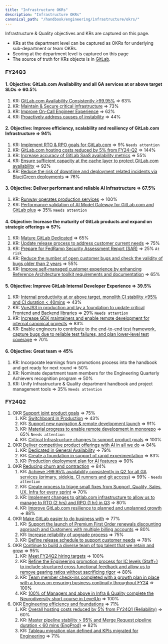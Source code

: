 ```yaml
---
title: "Infrastructure OKRs"
description: "Infrastructure OKRs"
canonical_path: "/handbook/engineering/infrastructure/okrs/"
---
```


Infrastructure & Quality objectives and KRs are captured on this page.

- KRs at the department level can be captured as OKRs for underlying sub-department or team OKRs.
- Scoring at the department level is captured on this page
- The source of truth for KRs objects is in [GitLab](https://gitlab.com/gitlab-com/gitlab-OKRs/-/issues/?sort=due_date&state=opened&label_name%5B%5D=Department%3A%3AInfrastructure%20%26%20Quality&label_name%5B%5D=OKR&label_name%5B%5D=division%3A%3AEngineering&first_page_size=20).

### FY24Q3

#### 1. **Objective:** GitLab.com Availability and all GA services at or above target SLOs => 60.5%

1. KR: [GitLab.com Availability Consistently >99.95%](https://gitlab.com/gitlab-com/gitlab-OKRs/-/work_items/3408) => 63%
1. KR: [Maintain & Secure critical infrastructure](https://gitlab.com/gitlab-com/gitlab-OKRs/-/work_items/3413) => 73%
1. KR: [Improve On-Call Engineer Experience](https://gitlab.com/gitlab-com/gitlab-OKRs/-/work_items/3414) => 62%
1. KR: [Proactively address causes of instability](https://gitlab.com/gitlab-com/gitlab-OKRs/-/work_items/3415) => 44%

#### 2. **Objective:** Improve efficiency, scalability and resiliency of GitLab.com Infrastructure => 94%

1. KR: [Implement RTO & RPO goals for GitLab.com](https://gitlab.com/gitlab-com/gitlab-OKRs/-/work_items/3701) => 9% `Needs attention`
1. KR: [GitLab.com hosting costs reduced by 5% from FY24-Q2](https://gitlab.com/gitlab-com/gitlab-OKRs/-/work_items/3400) => 144%
1. KR: [Increase accuracy of GitLab SaaS availability metrics](https://gitlab.com/gitlab-com/gitlab-OKRs/-/work_items/3491) => 55%
1. KR: [Ensure sufficient capacity at the cache layer to protect GitLab.com availability](https://gitlab.com/gitlab-com/gitlab-OKRs/-/work_items/3492) => 92%
1. KR: [Reduce the risk of downtime and deployment related incidents via Blue/Green deployments](https://gitlab.com/gitlab-com/gitlab-OKRs/-/work_items/3546) => 76%

#### 3. **Objective:** Deliver performant and reliable AI Infrastructure => 67.5%

1. KR: [Runway operates production services](https://gitlab.com/gitlab-com/gitlab-OKRs/-/work_items/3494) => 100%
1. KR: [Performance validation of AI Model Gateway for GitLab.com and GitLab plus](https://gitlab.com/gitlab-com/gitlab-OKRs/-/work_items/4119) => 35% `Needs attention`

#### 4. **Objective:** Increase the maturity of GitLab products and expand on strategic offerings => 57%

1. KR: [Mature GitLab Dedicated](https://gitlab.com/gitlab-com/gitlab-OKRs/-/work_items/3495) => 65%
1. KR: [Update release process to address customer current needs](https://gitlab.com/gitlab-com/gitlab-OKRs/-/work_items/3497) => 75%
1. KR: [Prepare for FedRamp Security Assessment Report (SAR)](https://gitlab.com/gitlab-com/gitlab-OKRs/-/work_items/3498) => 25% `At risk`
1. KR: [Reduce the number of open customer bugs and check the validity of bugs older than 2 years](https://gitlab.com/gitlab-com/gitlab-OKRs/-/work_items/4061) => 55%
1. KR: [Improve self-managed customer experience by enhancing Reference Architecture toolkit requirements and documentation](https://gitlab.com/gitlab-com/gitlab-OKRs/-/work_items/3948) => 65%

#### 5. **Objective:** Improve GitLab Internal Developer Experience => 39.5%

1. KR: [Internal productivity at or above target, monolith CI stability >95% and CI duration < 40mins](https://gitlab.com/gitlab-com/gitlab-OKRs/-/work_items/3911) => 43%
1. KR: [VueJS3 in production and lay a foundation to update critical Frontend and Backend libraries](https://gitlab.com/gitlab-com/gitlab-OKRs/-/work_items/3912) => 29% `Needs attention`
1. KR: [Increase GDK maintainers and enable remote development for internal canonical projects](https://gitlab.com/gitlab-com/gitlab-OKRs/-/work_items/3913) => 83%
1. KR: [Enable engineers to contribute to the end-to-end test framework, capture bugs due to reliable test failures, and plan lower-level test coverage](https://gitlab.com/gitlab-com/gitlab-OKRs/-/work_items/4116) => 70%

#### 6. **Objective:** Great team => 45%

1. KR: Incorporate learnings from promotions process into the handbook and get ready for next round => 50%
1. KR: Nominate department team members for the Engineering Quarterly Achievers recognition program => 50%
1. KR: Unify Infrastructure & Quality department handbook and project management tools => 35% `Needs attention`

### FY24Q2

1. OKR [Support joint product goals](https://gitlab.com/gitlab-com/gitlab-OKRs/-/work_items/1798?iid_path=true) => 75%
   1. KR: [Switchboard in Production](https://gitlab.com/gitlab-com/gitlab-OKRs/-/work_items/2427) => 43%
   1. KR: [Support new navigation & remote development launch](https://gitlab.com/gitlab-com/gitlab-OKRs/-/work_items/2293) => 91%
   1. KR: [Material progress to enable remote development in monorepo](https://gitlab.com/gitlab-com/gitlab-OKRs/-/work_items/2428) => 65% `Needs attention`
   1. KR: [Critical Infrastructure changes to support product goals](https://gitlab.com/gitlab-com/gitlab-OKRs/-/work_items/2462) => 100%
1. OKR [Deliver competitive product offerings with AI in all we do](https://gitlab.com/gitlab-com/gitlab-OKRs/-/work_items/1799) => 84%
   1. KR: [Dedicated in General Availability](https://gitlab.com/gitlab-com/gitlab-OKRs/-/work_items/2426) => 79%
   1. KR: [Create a foundation in support of rapid experimentation](https://gitlab.com/gitlab-com/gitlab-OKRs/-/work_items/2425) => 83%
   1. KR: [Production deployment plan for AI features](https://gitlab.com/gitlab-com/gitlab-OKRs/-/work_items/2186) => 90%
1. OKR [Reducing churn and contraction](https://gitlab.com/gitlab-com/gitlab-OKRs/-/work_items/1800?iid_path=true) => 84%
   1. KR: [Achieve >99.95% availability consistently in Q2 for all GA services (primary, sidekiq, CI runners and git access)](https://gitlab.com/gitlab-com/gitlab-OKRs/-/work_items/2458) => 99% - `Needs attention`
   1. KR: [Create process to triage small fixes from Support, Quality, Sales, UX, Infra for every sprint](https://gitlab.com/gitlab-com/gitlab-OKRs/-/work_items/2460) => 70%
   1. KR: [Implement changes to gitlab.com infrastructure to allow us to manage to RTO (2 hrs) and RPO (1 hr) in Q3](https://gitlab.com/gitlab-com/gitlab-OKRs/-/work_items/2459) => 80%
   1. KR: [Improve GitLab.com resilience to planned and unplanned growth](https://gitlab.com/gitlab-com/gitlab-OKRs/-/work_items/2461) => 88%
1. OKR [Make GitLab easier to do business with](https://gitlab.com/gitlab-com/gitlab-OKRs/-/work_items/1801?iid_path=true) => 77%
   1. KR: [Support the launch of Premium First Order renewals discounting approach and Customers with multiple billing accounts](https://gitlab.com/gitlab-com/gitlab-OKRs/-/work_items/2463) => 80%
   1. KR: [Increase reliability of upgrade process](https://gitlab.com/gitlab-com/gitlab-OKRs/-/work_items/2464) => 75%
   1. KR: [Define release schedule to support customer needs](https://gitlab.com/gitlab-com/gitlab-OKRs/-/work_items/2465) => 78%
1. OKR [Continue to build a diverse team of top talent that we retain and grow](https://gitlab.com/gitlab-com/gitlab-OKRs/-/work_items/1802?iid_path=true) => 95%
   1. KR: [Meet FY24Q2 hiring targets](https://gitlab.com/gitlab-com/gitlab-OKRs/-/work_items/2315) => 100%
   1. KR: [Refine the Engineering promotion process for IC levels (Staff+) to include structured cross functional feedback and allow us to remove gearing ratios without sacrificing rigor](https://gitlab.com/gitlab-com/gitlab-OKRs/-/work_items/2466) => 80%
   1. KR: [Team member check-ins completed with a growth plan in place with a focus on ensuring business continuity throughout FY24](https://gitlab.com/gitlab-com/gitlab-OKRs/-/work_items/2467) => 100%
   1. KR: [100% of Managers and above in Infra & Quality complete the Neurodiversity short course in LevelUp](https://gitlab.com/gitlab-com/gitlab-OKRs/-/work_items/2468) => 100%
1. OKR [Engineering efficiency and foundations](https://gitlab.com/gitlab-com/gitlab-OKRs/-/work_items/1803?iid_path=true) => 71%
   1. KR: [Overall hosting costs reduced by 5% from FY24Q1 (Reliability)](https://gitlab.com/gitlab-com/gitlab-OKRs/-/work_items/2318) => 60%
   1. KR: [Master pipeline stability > 95% and Merge Request pipeline duration < 60 mins (EngProd)](https://gitlab.com/gitlab-com/gitlab-OKRs/-/work_items/2471) => 82%
   1. KR: [Tableau migration plan defined and KPIs migrated for Engineering](https://gitlab.com/gitlab-com/gitlab-OKRs/-/work_items/2732) => 71%
